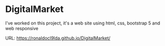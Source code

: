 # DigitalMarket

I've worked on this project, it's a web site using html, css, bootstrap 5 and web responsive


URL: https://ronaldocl9lda.github.io/DigitalMarket/
